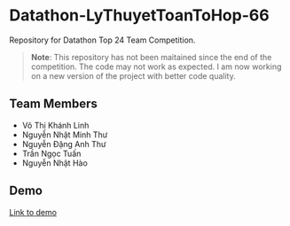 # Datathon-LyThuyetToanToHop-66

Repository for Datathon Top 24 Team Competition.

> **Note**: This repository has not been maitained since the end of the competition. The code may not work as expected. I am now working on a new version of the project with better code quality.

## Team Members

- Võ Thị Khánh Linh
- Nguyễn Nhật Minh Thư
- Nguyễn Đặng Anh Thư
- Trần Ngọc Tuấn
- Nguyễn Nhật Hào

## Demo

[Link to demo](https://drive.google.com/drive/u/0/folders/1MHlqjMwVYCmvy86DgyP5EOf4STSmaMoR)
